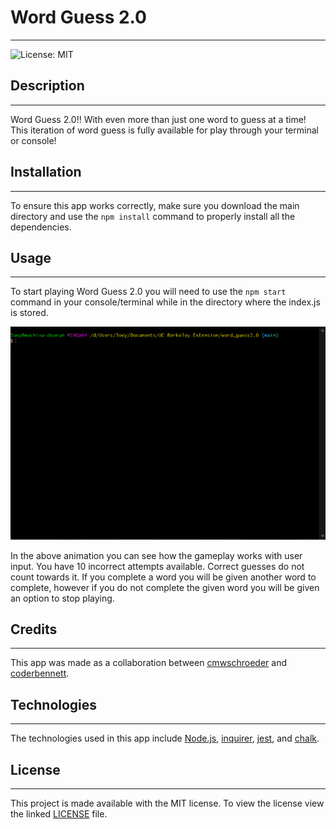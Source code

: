 # **Word Guess 2.0**
---
![License: MIT](https://img.shields.io/badge/License-MIT-yellow.svg)

## **Description**
---
Word Guess 2.0!!  With even more than just one word to guess at a time! This iteration of word guess is fully available for play through your terminal or console!

## **Installation**
---
To ensure this app works correctly, make sure you download the main directory and use the `npm install` command to properly install all the dependencies.

## **Usage**
---
To start playing Word Guess 2.0 you will need to use the `npm start` command in your console/terminal while in the directory where the index.js is stored.

![Preview of gameplay](./media/wordGuess.gif)

In the above animation you can see how the gameplay works with user input. You have 10 incorrect attempts available. Correct guesses do not count towards it. If you complete a word you will be given another word to complete, however if you do not complete the given word you will be given an option to stop playing.

## **Credits**
---
This app was made as a collaboration between [cmwschroeder](https://github.com/cmwschroeder) and [coderbennett](https://github.com/coderbennett). 

## **Technologies**
---
The technologies used in this app include [Node.js](https://nodejs.org/en/), [inquirer](https://www.npmjs.com/package/inquirere), [jest](https://www.npmjs.com/package/jest), and [chalk](https://www.npmjs.com/package/chalk).

## **License**
---
This project is made available with the MIT license. To view the license view the linked [LICENSE](LICENSE.txt) file.